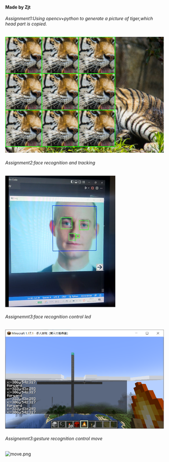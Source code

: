 #### Made by Zjt
###### Assignment1:Using opencv+python to generate a picture of tiger,which head part is copied.
![tiger.png](/Zjt/homework01/tiger_handle.png)
###### Assignment2:face recognition and tracking
![facetrack.png](/Zjt/homework02/facetrack.png)
###### Assignemnt3:face recognition control led
![mcled.png](/Zjt/homework03/mcled.png)
###### Assignemnt3:gesture recognition control move
![move.png](/Zjt/homework04/homework04.png)
